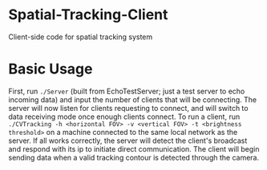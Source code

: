 # Spatial-Tracking-Client
 Client-side code for spatial tracking system
# Basic Usage
 First, run `./Server` (built from EchoTestServer; just a test server to echo incoming data) and input the number of clients that will be connecting.
 The server will now listen for clients requesting to connect, and will switch to data receiving mode once enough clients connect.
 To run a client, run `./CVTracking -h <horizontal FOV> -v <vertical FOV> -t <brightness threshold>` on a machine connected to the same local network as the server.
 If all works correctly, the server will detect the client's broadcast and respond with its ip to initiate direct communication. The client will begin sending data when a valid tracking contour is detected through the camera.
